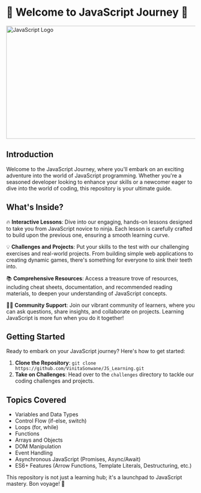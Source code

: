 # 🚀 Welcome to JavaScript Journey 🚀

<img src="https://github.com/VinitaSonwane/JS_Learning/assets/121440798/7a7f3029-8983-4f3c-8995-4ac6e088a651" alt="JavaScript Logo" width="800" height="300">


## Introduction

Welcome to the JavaScript Journey, where you'll embark on an exciting adventure into the world of JavaScript programming. Whether you're a seasoned developer looking to enhance your skills or a newcomer eager to dive into the world of coding, this repository is your ultimate guide.

## What's Inside?

🔥 **Interactive Lessons**: Dive into our engaging, hands-on lessons designed to take you from JavaScript novice to ninja. Each lesson is carefully crafted to build upon the previous one, ensuring a smooth learning curve.

💡 **Challenges and Projects**: Put your skills to the test with our challenging exercises and real-world projects. From building simple web applications to creating dynamic games, there's something for everyone to sink their teeth into.

📚 **Comprehensive Resources**: Access a treasure trove of resources, including cheat sheets, documentation, and recommended reading materials, to deepen your understanding of JavaScript concepts.

👩‍💻 **Community Support**: Join our vibrant community of learners, where you can ask questions, share insights, and collaborate on projects. Learning JavaScript is more fun when you do it together!

## Getting Started

Ready to embark on your JavaScript journey? Here's how to get started:

1. **Clone the Repository**: `git clone https://github.com/VinitaSonwane/JS_Learning.git`
2. **Take on Challenges**: Head over to the `challenges` directory to tackle our coding challenges and projects.


## Topics Covered
- Variables and Data Types
- Control Flow (if-else, switch)
- Loops (for, while)
- Functions
- Arrays and Objects
- DOM Manipulation
- Event Handling
- Asynchronous JavaScript (Promises, Async/Await)
- ES6+ Features (Arrow Functions, Template Literals, Destructuring, etc.)

This repository is not just a learning hub; it's a launchpad to JavaScript mastery. Bon voyage! 🚀
